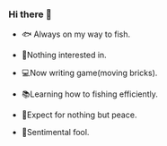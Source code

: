 ### Hi there 👋

<!--
**xhl-388/xhl-388** is a ✨ _special_ ✨ repository because its `README.md` (this file) appears on your GitHub profile.

Here are some ideas to get you started:

- 🔭 I’m currently working on ...
- 🌱 I’m currently learning ...
- 👯 I’m looking to collaborate on ...
- 🤔 I’m looking for help with ...
- 💬 Ask me about ...
- 📫 How to reach me: ...
- 😄 Pronouns: ...
- ⚡ Fun fact: ...
-->

- :fish: Always on my way to fish. 

- :heartbeat:Nothing interested in.
- :computer:Now writing game(moving bricks).
- :books:Learning how to fishing efficiently.
- :dancer:Expect for nothing but peace.
- :dog:Sentimental fool.
